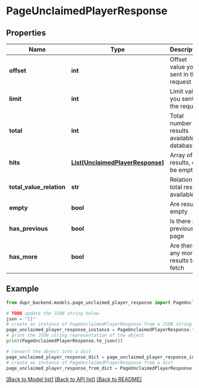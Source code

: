 # PageUnclaimedPlayerResponse


## Properties

Name | Type | Description | Notes
------------ | ------------- | ------------- | -------------
**offset** | **int** | Offset value you sent in the request | 
**limit** | **int** | Limit value you sent in the request | 
**total** | **int** | Total number of results available in database | 
**hits** | [**List[UnclaimedPlayerResponse]**](UnclaimedPlayerResponse.md) | Array of results, can be empty. | [optional] 
**total_value_relation** | **str** | Relation to total results available. | 
**empty** | **bool** | Are results empty | 
**has_previous** | **bool** | Is there any previous page | 
**has_more** | **bool** | Are there any more results to fetch | 

## Example

```python
from dupr_backend.models.page_unclaimed_player_response import PageUnclaimedPlayerResponse

# TODO update the JSON string below
json = "{}"
# create an instance of PageUnclaimedPlayerResponse from a JSON string
page_unclaimed_player_response_instance = PageUnclaimedPlayerResponse.from_json(json)
# print the JSON string representation of the object
print(PageUnclaimedPlayerResponse.to_json())

# convert the object into a dict
page_unclaimed_player_response_dict = page_unclaimed_player_response_instance.to_dict()
# create an instance of PageUnclaimedPlayerResponse from a dict
page_unclaimed_player_response_from_dict = PageUnclaimedPlayerResponse.from_dict(page_unclaimed_player_response_dict)
```
[[Back to Model list]](../README.md#documentation-for-models) [[Back to API list]](../README.md#documentation-for-api-endpoints) [[Back to README]](../README.md)


